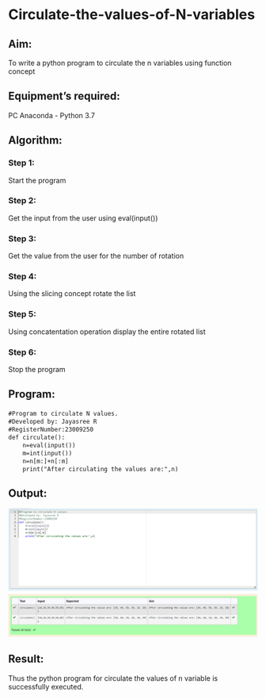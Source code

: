 # Circulate-the-values-of-N-variables
## Aim:
To write a python program to circulate the n variables using function concept
## Equipment’s required:
PC
Anaconda - Python 3.7
## Algorithm: 
### Step 1: 
Start the program
### Step 2: 
Get the input from the user using eval(input())
### Step 3: 
Get the value from the user for the number of rotation
### Step 4: 
Using the slicing concept rotate the list

### Step 5: 
Using concatentation operation display the entire rotated list
### Step 6: 
Stop the program
## Program:
```
#Program to circulate N values.
#Developed by: Jayasree R
#RegisterNumber:23009250
def circulate():
    n=eval(input())
    m=int(input())
    n=n[m:]+n[:m]
    print("After circulating the values are:",n)

```
## Output:
![Alt text](<Screenshot 2023-12-25 101758.png>)

## Result:
Thus the python program for circulate the values of n variable is successfully executed.
